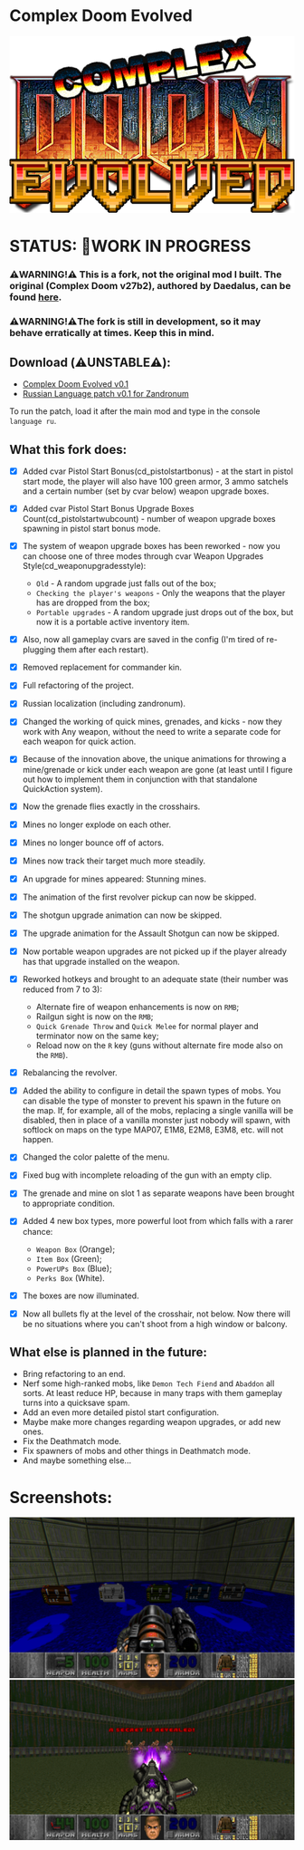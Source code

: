 # Complex Doom Evolved
![LOGO](./screens/1.png)

# STATUS: 🏁WORK IN PROGRESS

### ⚠️WARNING!⚠️ This is a fork, not the original mod I built. The original (Complex Doom v27b2), authored by Daedalus, can be found [here](https://forum.zdoom.org/viewtopic.php?t=58535).
### ⚠️WARNING!⚠️The fork is still in development, so it may behave erratically at times. Keep this in mind.

## Download (**⚠️UNSTABLE⚠️**):
- [Complex Doom Evolved v0.1](https://github.com/Doom-Mapping-Modding-Lair-DRON12261/MOD-Complex-Doom-Evolved/releases/download/v0.1/Complex_Doom_Evolved_v0.1.pk3)
- [Russian Language patch v0.1 for Zandronum](https://github.com/Doom-Mapping-Modding-Lair-DRON12261/MOD-Complex-Doom-Evolved/releases/download/v0.1/CDE_v0.1_RUS_Patch_for_Zandronum.pk3)

To run the patch, load it after the main mod and type in the console `language ru`.

## What this fork does:
- [x] Added cvar Pistol Start Bonus(cd_pistolstartbonus) - at the start in pistol start mode, the player will also have 100 green armor, 3 ammo satchels and a certain number (set by cvar below) weapon upgrade boxes.
- [x] Added cvar Pistol Start Bonus Upgrade Boxes Count(cd_pistolstartwubcount) - number of weapon upgrade boxes spawning in pistol start bonus mode.
- [x] The system of weapon upgrade boxes has been reworked - now you can choose one of three modes through cvar Weapon Upgrades Style(cd_weaponupgradesstyle):

  - `Old` - A random upgrade just falls out of the box;
  - `Checking the player's weapons` - Only the weapons that the player has are dropped from the box;
  - `Portable upgrades` - A random upgrade just drops out of the box, but now it is a portable active inventory item.
  
- [x] Also, now all gameplay cvars are saved in the config (I'm tired of re-plugging them after each restart).
- [x] Removed replacement for commander kin.
- [x] Full refactoring of the project.
- [x] Russian localization (including zandronum).
- [x] Changed the working of quick mines, grenades, and kicks - now they work with Any weapon, without the need to write a separate code for each weapon for quick action.
- [x] Because of the innovation above, the unique animations for throwing a mine/grenade or kick under each weapon are gone (at least until I figure out how to implement them in conjunction with that standalone QuickAction system).
- [x] Now the grenade flies exactly in the crosshairs.
- [x] Mines no longer explode on each other.
- [x] Mines no longer bounce off of actors.
- [x] Mines now track their target much more steadily.
- [x] An upgrade for mines appeared: Stunning mines.
- [x] The animation of the first revolver pickup can now be skipped.
- [x] The shotgun upgrade animation can now be skipped.
- [x] The upgrade animation for the Assault Shotgun can now be skipped.
- [x] Now portable weapon upgrades are not picked up if the player already has that upgrade installed on the weapon.
- [x] Reworked hotkeys and brought to an adequate state (their number was reduced from 7 to 3):
	- Alternate fire of weapon enhancements is now on `RMB`;
	- Railgun sight is now on the `RMB`;
	- `Quick Grenade Throw` and `Quick Melee` for normal player and terminator now on the same key;
	- Reload now on the `R` key (guns without alternate fire mode also on the `RMB`).
- [x] Rebalancing the revolver.
- [x] Added the ability to configure in detail the spawn types of mobs. You can disable the type of monster to prevent his spawn in the future on the map. If, for example, all of the mobs, replacing a single vanilla will be disabled, then in place of a vanilla monster just nobody will spawn, with softlock on maps on the type MAP07, E1M8, E2M8, E3M8, etc. will not happen.
- [x] Changed the color palette of the menu.
- [x] Fixed bug with incomplete reloading of the gun with an empty clip.
- [x] The grenade and mine on slot 1 as separate weapons have been brought to appropriate condition.
- [x] Added 4 new box types, more powerful loot from which falls with a rarer chance:
	- `Weapon Box` (Orange);
	- `Item Box` (Green);
	- `PowerUPs Box` (Blue);
	- `Perks Box` (White).
- [x] The boxes are now illuminated.
- [x] Now all bullets fly at the level of the crosshair, not below. Now there will be no situations where you can't shoot from a high window or balcony.

## What else is planned in the future:
- Bring refactoring to an end.
- Nerf some high-ranked mobs, like `Demon Tech Fiend` and `Abaddon` all sorts. At least reduce HP, because in many traps with them gameplay turns into a quicksave spam.
- Add an even more detailed pistol start configuration.
- Maybe make more changes regarding weapon upgrades, or add new ones.
- Fix the Deathmatch mode.
- Fix spawners of mobs and other things in Deathmatch mode.
- And maybe something else...

# Screenshots:
![Screen1](./screens/2.png)
![Screen2](./screens/3.png)
